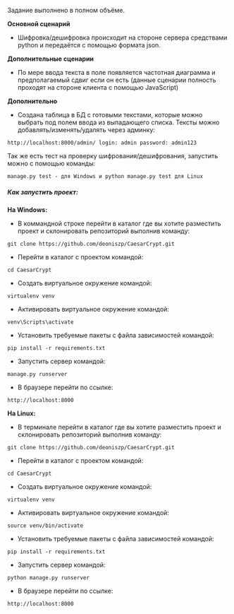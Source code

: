 
Задание выполнено в полном объёме.

**Основной сценарий**
- Шифровка/дешифровка происходит на стороне сервера средствами python и передаётся с помощью формата json.

**Дополнительные сценарии**
- По мере ввода текста в поле появляется частотная диаграмма и предполагаемый сдвиг если он есть (данные сценарии полность проходят на стороне клиента с помощью JavaScript)

**Дополнительно**
- Создана таблица в БД с готовыми текстами, которые можно выбрать под полем ввода из выпадающего списка. Тексты можно добавлять/изменять/удалять через админку:
```
http://localhost:8000/admin/ login: admin password: admin123
```
Так же есть тест на проверку шифрования/дешифрования, запустить можно с помощью команды:
```
manage.py test - для Windows и python manage.py test для Linux
```

##### Как запустить проект:

**На Windows:**

- В коммандной строке перейти в каталог где вы хотите разместить проект и склонировать репозиторий выполнив команду:
```
git clone https://github.com/deoniszp/CaesarCrypt.git
```
- Перейти в каталог с проектом командой:
```
cd CaesarCrypt
```
- Создать виртуальное окружение командой:
```
virtualenv venv
```
- Активировать виртуальное окружение командой:
```
venv\Scripts\activate
```
- Установить требуемые пакеты с файла зависимостей командой:
```
pip install -r requirements.txt
```
- Запустить сервер командой:
```
manage.py runserver
```
- В браузере перейти по ссылке:
```
http://localhost:8000
```

**На Linux:**

- В терминале перейти в каталог где вы хотите разместить проект и склонировать репозиторий выполнив команду:
```
git clone https://github.com/deoniszp/CaesarCrypt.git
```
- Перейти в каталог с проектом командой:
```
cd CaesarCrypt
```
- Создать виртуальное окружение командой:
```
virtualenv venv
```
- Активировать виртуальное окружение командой:
```
source venv/bin/activate
```
- Установить требуемые пакеты с файла зависимостей командой:
```
pip install -r requirements.txt
```
- Запустить сервер командой:
```
python manage.py runserver
```
- В браузере перейти по ссылке:
```
http://localhost:8000
```
